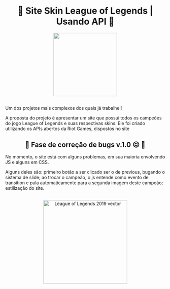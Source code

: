 
<div align="center">
  <h1>🚩 Site Skin League of Legends | Usando API 🚩</h1>
</div>

<div align="center" class="demo-gif">

<img height="200px" src="https://user-images.githubusercontent.com/95381800/150366741-81a806ab-8c3a-4f0d-9597-dbe97413f585.gif">

</div>

##

<p>
Um dos projetos mais complexos dos quais já trabalhei!
</p>

<p>
A proposta do projeto é apresentar um site que possui todos os campeões do jogo League of Legends e suas respectivas skins.
Ele foi criado utilizando os APIs abertos da Riot Games, dispostos no site 
</p>

<div align="center">
  <h2>🚧 Fase de correção de bugs v.1.0 😝 🚧</h2>
</div>

<p>
No momento, o site está com alguns problemas, em sua maioria envolvendo JS e alguns em CSS. 
</p>

<p>
Alguns deles são: primeiro botão a ser clicado ser o de previous, bugando o sistema de slide; ao trocar o campeão, o js entende como evento de transition e pula automaticamente para a segunda imagem deste campeão; estilização do site.
</p>

##

<div class="LOL logo" align="center">
<a title="Riot Games (Q1060165), Public domain, via Wikimedia Commons" href="https://commons.wikimedia.org/wiki/File:League_of_Legends_2019_vector.svg"><img width="264" alt="League of Legends 2019 vector" src="https://upload.wikimedia.org/wikipedia/commons/thumb/d/d8/League_of_Legends_2019_vector.svg/512px-League_of_Legends_2019_vector.svg.png"></a>
</div>
